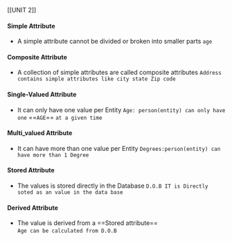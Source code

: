 [[UNIT 2]]
#### Simple Attribute
- A simple attribute cannot be divided or broken into smaller parts `age`
#### Composite Attribute
- A collection of simple attributes are called composite attributes 
  `Address contains simple attributes like city state Zip code`
#### Single-Valued Attribute
- It can only have one value per Entity
 `Age: person(entity) can only have one` ==`AGE`== `at a given time `
#### Multi_valued Attribute
- It can have more than one value per Entity
`Degrees:person(entity) can have more than 1 Degree`
#### Stored Attribute
- The values is stored directly in the Database                                                                `D.O.B IT is Directly soted as an value in the data base`
#### Derived Attribute
- The value is derived from a ==Stored attribute==  
   `Age can be calculated from D.O.B`
